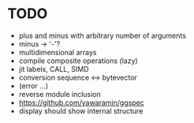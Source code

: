 TODO
====

* plus and minus with arbitrary number of arguments
* minus -> '-'?
* multidimensional arrays
* compile composite operations (lazy)
* jit labels, CALL, SIMD
* conversion sequence <-> bytevector
* (error ...)
* reverse module inclusion
* https://github.com/yawaramin/ggspec
* display should show internal structure
